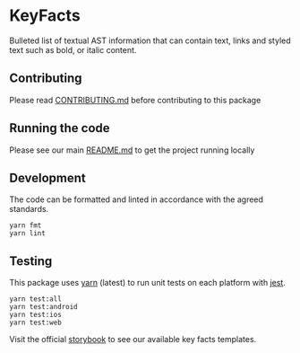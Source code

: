 # KeyFacts

Bulleted list of textual AST information that can contain text, links and styled
text such as bold, or italic content.

## Contributing

Please read [CONTRIBUTING.md](./CONTRIBUTING.md) before contributing to this
package

## Running the code

Please see our main [README.md](../README.md) to get the project running locally

## Development

The code can be formatted and linted in accordance with the agreed standards.

```
yarn fmt
yarn lint
```

## Testing

This package uses [yarn](https://yarnpkg.com) (latest) to run unit tests on each
platform with [jest](https://facebook.github.io/jest/).

```
yarn test:all
yarn test:android
yarn test:ios
yarn test:web
```

Visit the official
[storybook](http://components.thetimes.co.uk/?knob-Size%20of%20ad%20placeholder%3A=default&knob-Key%20facts%20title%3A%20=New%20Brexit%20referendum&selectedKind=Composed%2FKey%20Facts&selectedStory=default&full=0&addons=1&stories=1&panelRight=0&addonPanel=storybooks%2Fstorybook-addon-knobs)
to see our available key facts templates.

